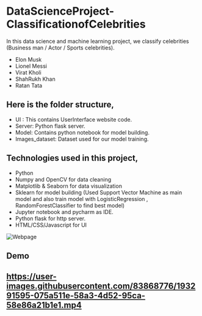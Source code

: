 # DataScienceProject-ClassificationofCelebrities

In this data science and machine learning project, we classify celebrities (Business man / Actor / Sports celebrities).
- Elon Musk
- Lionel Messi
- Virat Kholi
- ShahRukh Khan
- Ratan Tata

## Here is the folder structure,

- UI : This contains UserInterface website code.
- Server: Python flask server.
- Model: Contains python notebook for model building.
- Images_dataset: Dataset used for our model training.

## Technologies used in this project,

- Python
- Numpy and OpenCV for data cleaning
- Matplotlib & Seaborn for data visualization
- Sklearn for model building (Used Support Vector Machine as main model and also train model with LogisticRegression , RandomForestClassifier to find best model)
- Jupyter notebook and pycharm as IDE.
- Python flask for http server.
- HTML/CSS/Javascript for UI

![Webpage](https://user-images.githubusercontent.com/83868776/185039769-c81a7b33-ce32-49c4-81b5-d244e69112ab.png)
<h2>Demo<h2>


https://user-images.githubusercontent.com/83868776/193291595-075a511e-58a3-4d52-95ca-58e86a21b1e1.mp4










